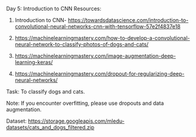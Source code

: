 Day 5: Introduction to CNN 
Resources:
1. Introduction to CNN- 
https://towardsdatascience.com/introduction-to-convolutional-neural-networks-cnn-with-tensorflow-57e2f4837e18

2. https://machinelearningmastery.com/how-to-develop-a-convolutional-neural-network-to-classify-photos-of-dogs-and-cats/

3. https://machinelearningmastery.com/image-augmentation-deep-learning-keras/

4. https://machinelearningmastery.com/dropout-for-regularizing-deep-neural-networks/

Task: To classify dogs and cats.

Note: If you encounter overfitting, please use dropouts and data augmentation.

Dataset:
https://storage.googleapis.com/mledu-datasets/cats_and_dogs_filtered.zip
